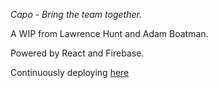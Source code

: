 *Capo - Bring the team together.*

A WIP from Lawrence Hunt and Adam Boatman.

Powered by React and Firebase.

Continuously deploying [here](https://capo-eed45.firebaseapp.com/)

